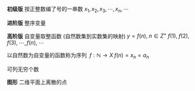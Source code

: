 **初级版**
按正整数编了号的一串数
$x_1,x_2,x_3,\cdots,x_n,\cdots$

**进阶版**
整序变量

**高阶版**
自变量取整函数
(自然数集到实数集的映射)
$y=f(n),\;n\in Z^+\;f(1),\;f(2),\;f(3),\;\cdots,f(n),\;\cdots$

以自然数为自变量的函数称为序列
$\;f:\mathbb{N}\to X\;f(n)=x_n=a_n$

可列无穷个数

**图形**
二维平面上离散的点
